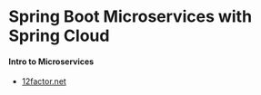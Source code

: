 # Spring Boot Microservices with Spring Cloud

#### Intro to Microservices

- [12factor.net](https://12factor.net/)

